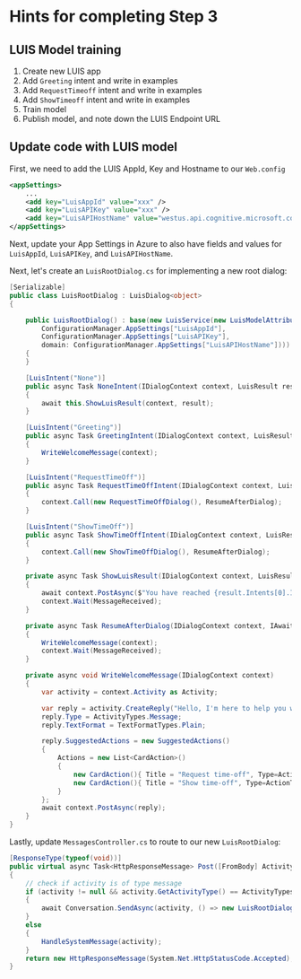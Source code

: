 # Hints for completing Step 3

## LUIS Model training

1. Create new LUIS app
1. Add `Greeting` intent and write in examples
1. Add `RequestTimeoff` intent and write in examples
1. Add `ShowTimeoff` intent and write in examples
1. Train model
1. Publish model, and note down the LUIS Endpoint URL

## Update code with LUIS model

First, we need to add the LUIS AppId, Key and Hostname to our `Web.config`

```xml
<appSettings>
    ...
    <add key="LuisAppId" value="xxx" />
    <add key="LuisAPIKey" value="xxx" />
    <add key="LuisAPIHostName" value="westus.api.cognitive.microsoft.com" />
</appSettings>
```

Next, update your App Settings in Azure to also have fields and values for `LuisAppId`, `LuisAPIKey`, and `LuisAPIHostName`.

Next, let's create an `LuisRootDialog.cs` for implementing a new root dialog:

```csharp
[Serializable]
public class LuisRootDialog : LuisDialog<object>
{

    public LuisRootDialog() : base(new LuisService(new LuisModelAttribute(
        ConfigurationManager.AppSettings["LuisAppId"],
        ConfigurationManager.AppSettings["LuisAPIKey"],
        domain: ConfigurationManager.AppSettings["LuisAPIHostName"])))
    {
    }

    [LuisIntent("None")]
    public async Task NoneIntent(IDialogContext context, LuisResult result)
    {
        await this.ShowLuisResult(context, result);
    }

    [LuisIntent("Greeting")]
    public async Task GreetingIntent(IDialogContext context, LuisResult result)
    {
        WriteWelcomeMessage(context);
    }

    [LuisIntent("RequestTimeOff")]
    public async Task RequestTimeOffIntent(IDialogContext context, LuisResult result)
    {
        context.Call(new RequestTimeOffDialog(), ResumeAfterDialog);
    }

    [LuisIntent("ShowTimeOff")]
    public async Task ShowTimeOffIntent(IDialogContext context, LuisResult result)
    {
        context.Call(new ShowTimeOffDialog(), ResumeAfterDialog);
    }

    private async Task ShowLuisResult(IDialogContext context, LuisResult result)
    {
        await context.PostAsync($"You have reached {result.Intents[0].Intent}. You said: {result.Query}");
        context.Wait(MessageReceived);
    }

    private async Task ResumeAfterDialog(IDialogContext context, IAwaitable<object> result)
    {
        WriteWelcomeMessage(context);
        context.Wait(MessageReceived);
    }

    private async void WriteWelcomeMessage(IDialogContext context)
    {
        var activity = context.Activity as Activity;

        var reply = activity.CreateReply("Hello, I'm here to help you with booking time-off requests! How can I help you?");
        reply.Type = ActivityTypes.Message;
        reply.TextFormat = TextFormatTypes.Plain;

        reply.SuggestedActions = new SuggestedActions()
        {
            Actions = new List<CardAction>()
            {
                new CardAction(){ Title = "Request time-off", Type=ActionTypes.ImBack, Value="Request time-off" },
                new CardAction(){ Title = "Show time-off", Type=ActionTypes.ImBack, Value="Show time-off" }
            }
        };
        await context.PostAsync(reply);
    }
}
```

Lastly, update `MessagesController.cs` to route to our new `LuisRootDialog`:

```csharp
[ResponseType(typeof(void))]
public virtual async Task<HttpResponseMessage> Post([FromBody] Activity activity)
{
    // check if activity is of type message
    if (activity != null && activity.GetActivityType() == ActivityTypes.Message)
    {
        await Conversation.SendAsync(activity, () => new LuisRootDialog());
    }
    else
    {
        HandleSystemMessage(activity);
    }
    return new HttpResponseMessage(System.Net.HttpStatusCode.Accepted);
}
```

